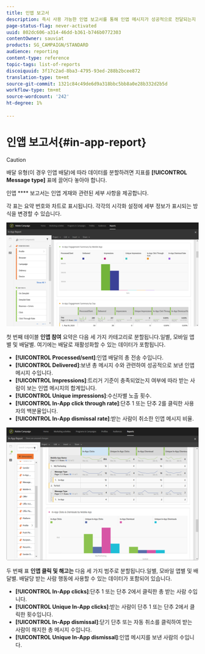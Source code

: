 ```yaml
---
title: 인앱 보고서
description: 즉시 사용 가능한 인앱 보고서를 통해 인앱 메시지가 성공적으로 전달되는지 확인하십시오.
page-status-flag: never-activated
uuid: 802dc606-a314-46dd-b361-b746b0772303
contentOwner: sauviat
products: SG_CAMPAIGN/STANDARD
audience: reporting
content-type: reference
topic-tags: list-of-reports
discoiquuid: 3f17c2ad-8ba3-4795-93ed-288b2bcee872
translation-type: tm+mt
source-git-commit: 1321c84c49de6d9a318bbc5bb8a0e28b332d2b5d
workflow-type: tm+mt
source-wordcount: '242'
ht-degree: 1%

---
```



# 인앱 보고서{#in-app-report}

>[!CAUTION]
>
>배달 유형(이 경우 인앱 배달)에 따라 데이터를 분할하려면 지표를 **[!UICONTROL Message type]** 표에 끌어다 놓아야 합니다.

인앱 **** 보고서는 인앱 게재와 관련된 세부 사항을 제공합니다.

각 표는 요약 번호와 차트로 표시됩니다. 각각의 시각화 설정에 세부 정보가 표시되는 방식을 변경할 수 있습니다.

![](assets/inapp_report.png)

첫 번째 테이블 **인앱 참여** 요약은 다음 세 가지 카테고리로 분할됩니다.일별, 모바일 앱별 및 배달별. 여기에는 배달로 재활성화할 수 있는 데이터가 포함됩니다.

* **[!UICONTROL Processed/sent]**:인앱 배달의 총 전송 수입니다.
* **[!UICONTROL Delivered]**:보낸 총 메시지 수와 관련하여 성공적으로 보낸 인앱 메시지 수입니다.
* **[!UICONTROL Impressions]**:트리거 기준이 충족되었는지 여부에 따라 받는 사람이 보는 인앱 메시지의 합계입니다.
* **[!UICONTROL Unique impressions]**:수신자별 노출 횟수.
* **[!UICONTROL In-App click through rate]**:단추 1 또는 단추 2를 클릭한 사용자의 백분율입니다.
* **[!UICONTROL In-App dismissal rate]**:받는 사람이 취소한 인앱 메시지 비율.

![](assets/inapp_report_1.png)

두 번째 표 **인앱 클릭 및 해고는** 다음 세 가지 범주로 분할됩니다.일별, 모바일 앱별 및 배달별. 배달당 받는 사람 행동에 사용할 수 있는 데이터가 포함되어 있습니다.

* **[!UICONTROL In-App clicks]**:단추 1 또는 단추 2에서 클릭한 총 받는 사람 수입니다.
* **[!UICONTROL Unique In-App clicks]**:받는 사람이 단추 1 또는 단추 2에서 클릭한 횟수입니다.
* **[!UICONTROL In-App dismissal]**:닫기 단추 또는 자동 취소를 클릭하여 받는 사람이 해지한 총 메시지 수입니다.
* **[!UICONTROL Unique In-App dismissal]**:인앱 메시지를 보낸 사람의 수입니다.

